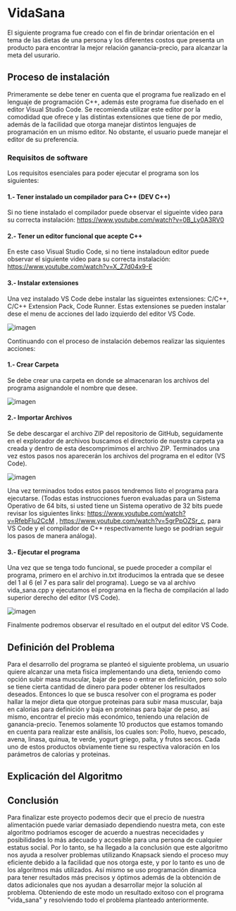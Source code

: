# VidaSana

El siguiente programa fue creado con el fin de brindar orientación en el tema de las dietas 
de una persona y los diferentes costos que presenta un producto para encontrar la mejor relación
ganancia-precio, para alcanzar la meta del usurario.

## Proceso de instalación

Primeramente se debe tener en cuenta que el programa fue realizado en el lenguaje de programación C++,
además este programa fue diseñado en el editor Visual Studio Code. Se recomienda utilizar este editor 
por la comodidad que ofrece y las distintas extensiones que tiene de por medio, además de la facilidad
que otorga manejar distintos lenguajes de programación en un mismo editor. No obstante, el usuario puede
manejar el editor de su preferencia.

### Requisitos de software

Los requisitos esenciales para poder ejecutar el programa son los siguientes:

#### 1.- Tener instalado un compilador para C++ (DEV C++) 
Si no tiene instalado el compilador puede observar el sigueinte video para su 
correcta instalación: https://www.youtube.com/watch?v=0B_Ly0A3RV0

#### 2.- Tener un editor funcional que acepte C++
En este caso Visual Studio Code, si no tiene instaladoun editor puede observar el 
siguiente video para su correcta instalación: https://www.youtube.com/watch?v=X_Z7d04x9-E

#### 3.- Instalar extensiones
Una vez instalado VS Code debe instalar las sigueintes extensiones: C/C++, C/C++ Extension Pack, Code Runner.
Estas extensiones se pueden instalar dese el menu de acciones del lado izquierdo del editor VS Code.

![imagen](https://user-images.githubusercontent.com/90929324/167324671-19222b16-e4c6-44a7-99a0-9e8ffef3c957.png)

Continuando con el proceso de instalación debemos realizar las siquientes acciones:

#### 1.- Crear Carpeta
Se debe crear una carpeta en donde se almacenaran los archivos del programa asignandole el nombre que desee.


![imagen](https://user-images.githubusercontent.com/90929324/167324711-262b7616-05a9-4383-8dcf-d4c44d313be8.png)


#### 2.- Importar Archivos
Se debe descargar el archivo ZIP del repositorio de GitHub, seguidamente en el explorador de archivos buscamos el directorio 
de nuestra carpeta ya creada y dentro de esta descomprimimos el archivo ZIP. Terminados una vez estos pasos nos aparecerán 
los archivos del programa en el editor (VS Code).


![imagen](https://user-images.githubusercontent.com/90929324/167324597-9da71de3-f413-42c5-ba30-7cc98a5113ff.png)


Una vez terminados todos estos pasos tendremos listo el programa para ejecutarse.
(Todas estas instrucciones fueron evaluadas para un Sistema Operativo de 64 bits,
si usted tiene un Sistema operativo de 32 bits puede revisar los siguientes links: 
https://www.youtube.com/watch?v=RfebFlu2CcM , https://www.youtube.com/watch?v=5grPpOZSr_c, para VS Code y el compilador de C++
respectivamente luego se podrian seguir los pasos de manera análoga).


#### 3.- Ejecutar el programa
Una vez que se tenga todo funcional, se puede proceder a compilar el programa, primero en el archivo in.txt itroducimos 
la entrada que se desee del 1 al 6 (el 7 es para salir del programa).
Luego se va al archivo vida_sana.cpp y ejecutamos el programa en la flecha de compilación al lado superior derecho del editor (VS Code). 


![imagen](https://user-images.githubusercontent.com/90929324/167505358-5001ffde-f964-436d-880b-d96c80fb738d.png)


Finalmente podremos observar el resultado en el output del editor VS Code.


## Definición del Problema
Para el desarrollo del programa se planteó el siguiente problema, un usuario quiere alcanzar una meta fisica implementando una dieta,
teniendo como opción subir masa muscular, bajar de peso o entrar en definición, pero solo se tiene cierta cantidad de dinero para poder 
obtener los resultados deseados. Entonces lo que se busca resolver con el programa es poder hallar la mejor dieta que otorgue proteinas para 
subir masa muscular, baja en calorias para definición y baja en proteinas para bajar de peso, así mismo, encontrar el precio más económico, teniendo 
una relación de ganancia-precio. Tenemos solamente 10 productos que estamos tomando en cuenta para realizar este análisis, los cuales son:
Pollo, huevo, pescado, avena, linasa, quinua, te verde, yogurt griego, palta, y frutos secos. 
Cada uno de estos productos obviamente tiene su respectiva valoración en los parámetros de calorias y proteinas.


## Explicación del Algoritmo


## Conclusión 
Para finalizar este proyecto podemos decir que el precio de nuestra alimentación puede variar demasiado dependiendo 
nuestra meta, con este algoritmo podriamos escoger de acuerdo a nuestras nececidades y posibilidades lo más adecuado 
y accesible para una persona de cualquier estatus social. 
Por lo tanto, se ha llegado a la conclusión que este algoritmo nos ayuda a resolver problemas utilizando Knapsack 
siendo el proceso muy eficiente debido a la facilidad que nos otorga este, y por lo tanto es uno de los algoritmos
más utilizados. Así mismo se uso programación dinamica para tener resultados más precisos y óptimos además de la obtención de 
datos adicionales que nos ayudan a desarrollar mejor la solución al problema. Obteniendo de este modo un resultado exitoso 
con el programa "vida_sana" y resolviendo todo el problema planteado anteriormente. 







